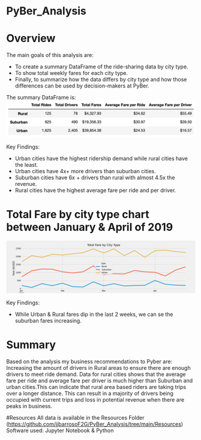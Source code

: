 # PyBer_Analysis

# Overview
The main goals of this analysis are:
- To create a summary DataFrame of the ride-sharing data by city type. 
- To show total weekly fares for each city type. 
- Finally, to summarize how the data differs by city type and how those differences can be used by decision-makers at PyBer.

The summary DataFrame is:
![PyBer analysis summary](https://github.com/jjbarrosoF2G/PyBer_Analysis/blob/main/analysis/21%2011%20PyBer%20Summary.png)

Key Findings:
- Urban cities have the highest ridership demand while rural cities have the least.
- Urban cities have 4x+ more drivers than suburban cities.
- Suburban cities have 6x + drivers than rural with almost 4.5x the revenue.
- Rural cities have the highest average fare per ride and per driver.

# Total Fare by city type chart between January & April of 2019
![PyBer weekly fare summary](https://github.com/jjbarrosoF2G/PyBer_Analysis/blob/main/analysis/Pyber_fare_summary.png)

Key Findings:
- While Urban & Rural fares dip in the last 2 weeks, we can se the suburban fares increasing.

# Summary

Based on the analysis my business recommendations to Pyber are: Increasing the amount of drivers in Rural areas to ensure there are enough drivers to meet ride demand. Data for rural cities shows that the average fare per ride and average fare per driver is much higher than Suburban and urban cities.This can indicate that rural area based riders are taking trips over a longer distance. This can result in a majority of drivers being occupied with current trips and loss in potential revenue when there are peaks in business.

#Resources
All data is available in the Resources Folder (https://github.com/jjbarrosoF2G/PyBer_Analysis/tree/main/Resources)
Software used: Jupyter Notebook & Python

